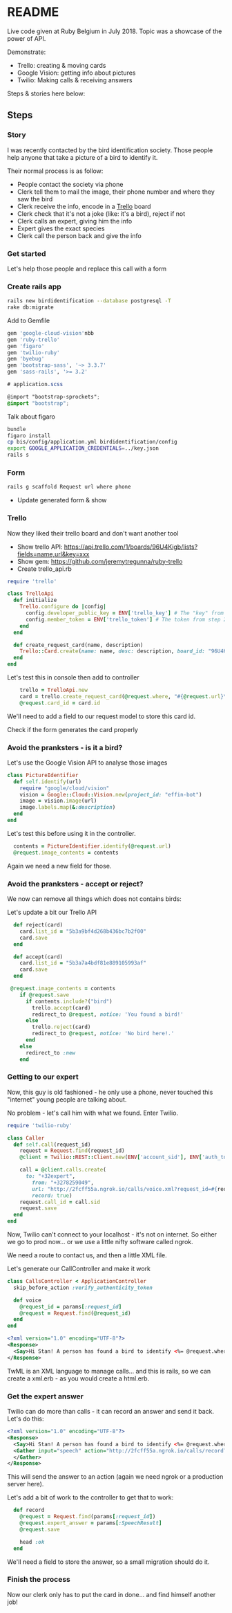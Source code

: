 # README

Live code given at Ruby Belgium in July 2018. Topic was a showcase of the power of API.

Demonstrate:

- Trello: creating & moving cards
- Google Vision: getting info about pictures
- Twilio: Making calls & receiving answers

Steps & stories here below:

## Steps

### Story

I was recently contacted by the bird identification society. Those people help anyone that take a picture of a bird to identify it.

Their normal process is as follow:

- People contact the society via phone
- Clerk tell them to mail the image, their phone number and where they saw the bird
- Clerk receive the info, encode in a [Trello](https://trello.com/b/96U4Kigb/bird-identification-society) board
- Clerk check that it's not a joke (like: it's a bird), reject if not
- Clerk calls an expert, giving him the info
- Expert gives the exact species
- Clerk call the person back and give the info

### Get started

Let's help those people and replace this call with a form

### Create rails app

```bash
rails new birdidentification --database postgresql -T
rake db:migrate
```

Add to Gemfile

```ruby
gem 'google-cloud-vision'nbb
gem 'ruby-trello'
gem 'figaro'
gem 'twilio-ruby'
gem 'byebug'
gem 'bootstrap-sass', '~> 3.3.7'
gem 'sass-rails', '>= 3.2'
```


```scss
# application.scss

@import "bootstrap-sprockets";
@import "bootstrap";
```

Talk about figaro

```bash
bundle
figaro install
cp bis/config/application.yml birdidentification/config
export GOOGLE_APPLICATION_CREDENTIALS=../key.json
rails s
```

### Form

```bash
rails g scaffold Request url where phone
```

* Update generated form & show

### Trello

Now they liked their trello board and don't want another tool

* Show trello API: https://api.trello.com/1/boards/96U4Kigb/lists?fields=name,url&key=xxx
* Show gem: https://github.com/jeremytregunna/ruby-trello
* Create trello_api.rb

```ruby
require 'trello'

class TrelloApi
  def initialize
    Trello.configure do |config|
      config.developer_public_key = ENV['trello_key'] # The "key" from step 1
      config.member_token = ENV['trello_token'] # The token from step 2.
    end
  end

  def create_request_card(name, description)
    Trello::Card.create(name: name, desc: description, board_id: "96U4Kigb", list_id: "5b3a7a4972ee34864fd37c97")
  end
end
```

Let's test this in console then add to controller

```ruby
    trello = TrelloApi.new
    card = trello.create_request_card(@request.where, "#{@request.url}\n#{@request.phone}")
    @request.card_id = card.id
```

We'll need to add a field to our request model to store this card id.

Check if the form generates the card properly

### Avoid the pranksters - is it a bird?

Let's use the Google Vision API to analyse those images

```ruby
class PictureIdentifier
  def self.identify(url)
    require "google/cloud/vision"
    vision = Google::Cloud::Vision.new(project_id: "effin-bot")
    image = vision.image(url)
    image.labels.map(&:description)
  end
end
```

Let's test this before using it in the controller.

```ruby
  contents = PictureIdentifier.identify(@request.url)
  @request.image_contents = contents
```

Again we need a new field for those.


### Avoid the pranksters - accept or reject?

We now can remove all things which does not contains birds:


Let's update a bit our Trello API

```ruby
  def reject(card)
    card.list_id = "5b3a9bf4d268b436bc7b2f00"
    card.save
  end

  def accept(card)
    card.list_id = "5b3a7a4bdf81e889105993af"
    card.save
  end
```

```ruby
 @request.image_contents = contents
    if @request.save
      if contents.include?("bird")
        trello.accept(card)
        redirect_to @request, notice: 'You found a bird!'
      else
        trello.reject(card)
        redirect_to @request, notice: 'No bird here!.'
      end
    else
      redirect_to :new
    end
```

### Getting to our expert

Now, this guy is old fashioned - he only use a phone, never touched this "internet" young people are talking about.

No problem - let's call him with what we found. Enter Twilio.

```ruby
require 'twilio-ruby'

class Caller
  def self.call(request_id)
    request = Request.find(request_id)
    @client = Twilio::REST::Client.new(ENV['account_sid'], ENV['auth_token'])

    call = @client.calls.create(
      to: "+32expert",
        from: "+3278259049",
        url: "http://2fcff55a.ngrok.io/calls/voice.xml?request_id=#{request_id}",
        record: true)
    request.call_id = call.sid
    request.save
  end
end
```

Now, Twilio can't connect to your localhost - it's not on internet. So either we go to prod now... or we use a little nifty software called ngrok.

We need a route to contact us, and then a little XML file.

Let's generate our CallController and make it work

```ruby
class CallsController < ApplicationController
  skip_before_action :verify_authenticity_token

  def voice
    @request_id = params[:request_id]
    @request = Request.find(@request_id)
  end
end
```

```xml
<?xml version="1.0" encoding="UTF-8"?>
<Response>
  <Say>Hi Stan! A person has found a bird to identify <%= @request.where %>. We think it could be a <%= @request.nice_contents %>. What do you think it is?</Say>
</Response>
```

TwML is an XML language to manage calls... and this is rails, so we can create a xml.erb - as you would create a html.erb.

### Get the expert answer

Twilio can do more than calls - it can record an answer and send it back. Let's do this:

```xml
<?xml version="1.0" encoding="UTF-8"?>
<Response>
  <Say>Hi Stan! A person has found a bird to identify <%= @request.where %>. We think it could be a <%= @request.nice_contents %>. What do you think it is?</Say>
  <Gather input="speech" action="http://2fcff55a.ngrok.io/calls/record?request_id=<%= @request_id %>">
  </Gather>
</Response>
```

This will send the answer to an action (again we need ngrok or a production server here).

Let's add a bit of work to the controller to get that to work:

```ruby
  def record
    @request = Request.find(params[:request_id])
    @request.expert_answer = params[:SpeechResult]
    @request.save

    head :ok
  end
```

We'll need a field to store the answer, so a small migration should do it.

### Finish the process

Now our clerk only has to put the card in done... and find himself another job!

